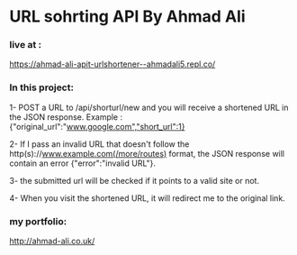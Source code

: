 #  URL sohrting API By Ahmad Ali


### live at : 
https://ahmad-ali-apit-urlshortener--ahmadali5.repl.co/

### In this project:

1- POST a URL to /api/shorturl/new and you will receive a shortened URL in the JSON response.
Example : {"original_url":"www.google.com","short_url":1}

2- If I pass an invalid URL that doesn't follow the http(s)://www.example.com(/more/routes) format, the JSON response will contain an error {"error":"invalid URL"}.

3- the submitted url will be checked if it points to a valid site or not.

4- When you visit the shortened URL, it will redirect me to the original link.



### my portfolio:
http://ahmad-ali.co.uk/

